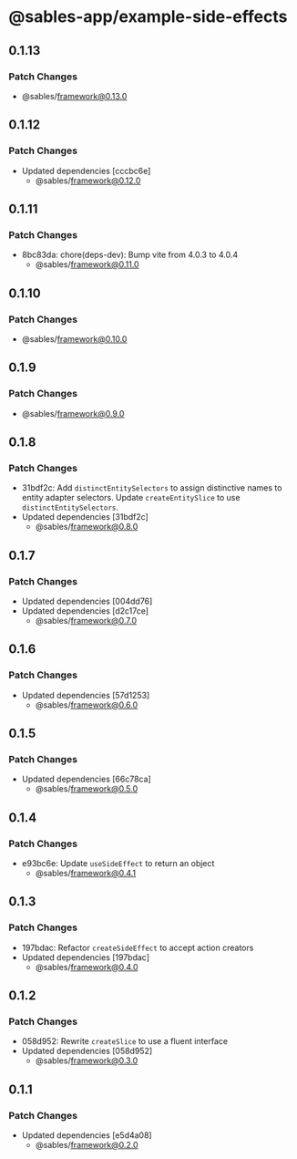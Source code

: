 # @sables-app/example-side-effects

## 0.1.13

### Patch Changes

- @sables/framework@0.13.0

## 0.1.12

### Patch Changes

- Updated dependencies [cccbc6e]
  - @sables/framework@0.12.0

## 0.1.11

### Patch Changes

- 8bc83da: chore(deps-dev): Bump vite from 4.0.3 to 4.0.4
  - @sables/framework@0.11.0

## 0.1.10

### Patch Changes

- @sables/framework@0.10.0

## 0.1.9

### Patch Changes

- @sables/framework@0.9.0

## 0.1.8

### Patch Changes

- 31bdf2c: Add `distinctEntitySelectors` to assign distinctive names to entity adapter selectors. Update `createEntitySlice` to use `distinctEntitySelectors`.
- Updated dependencies [31bdf2c]
  - @sables/framework@0.8.0

## 0.1.7

### Patch Changes

- Updated dependencies [004dd76]
- Updated dependencies [d2c17ce]
  - @sables/framework@0.7.0

## 0.1.6

### Patch Changes

- Updated dependencies [57d1253]
  - @sables/framework@0.6.0

## 0.1.5

### Patch Changes

- Updated dependencies [66c78ca]
  - @sables/framework@0.5.0

## 0.1.4

### Patch Changes

- e93bc6e: Update `useSideEffect` to return an object
  - @sables/framework@0.4.1

## 0.1.3

### Patch Changes

- 197bdac: Refactor `createSideEffect` to accept action creators
- Updated dependencies [197bdac]
  - @sables/framework@0.4.0

## 0.1.2

### Patch Changes

- 058d952: Rewrite `createSlice` to use a fluent interface
- Updated dependencies [058d952]
  - @sables/framework@0.3.0

## 0.1.1

### Patch Changes

- Updated dependencies [e5d4a08]
  - @sables/framework@0.2.0

